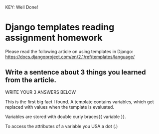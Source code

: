 KEY: Well Done!


# Django templates reading assignment homework

Please read the following article on using templates in Django: https://docs.djangoproject.com/en/2.1/ref/templates/language/

## Write a sentence about 3 things you learned from the article. 

WRITE YOUR 3 ANSWERS BELOW


This is the first big fact I found. 
A template contains variables, which get replaced with values when the template is evaluated.

Variables are stored with double curly braces{{ variable }}.

To access the attributes of a variable you USA a dot (.) 
